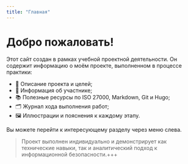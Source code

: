 ```yaml
---
title: "Главная"
---
```


# Добро пожаловать!



Этот сайт создан в рамках учебной проектной деятельности.
Он содержит информацию о моём проекте, выполненном в процессе практики:

- 📄 Описание проекта и целей;
- 👤 Информация об участнике;
- 📚 Полезные ресурсы по ISO 27000, Markdown, Git и Hugo;
- 🗂 Журнал хода выполнения работ;
- 🖼 Иллюстрации и пояснения к каждому этапу.

Вы можете перейти к интересующему разделу через меню слева.

> Проект выполнен индивидуально и демонстрирует как технические навыки, так и аналитический подход к информационной безопасности.+++